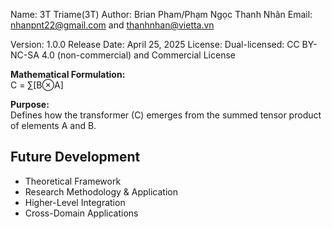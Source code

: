 Name: 3T Triame(3T)
Author: Brian Pham/Phạm Ngọc Thanh Nhân
Email: nhanpnt22@gmail.com and thanhnhan@vietta.vn

Version: 1.0.0
Release Date: April 25, 2025
License: Dual-licensed: CC BY-NC-SA 4.0 (non-commercial) and Commercial License

**Mathematical Formulation:**  
C = ∑[B⊗A]

**Purpose:**  
Defines how the transformer (C) emerges from the summed tensor product of elements A and B.

## Future Development
- Theoretical Framework
- Research Methodology & Application
- Higher-Level Integration
- Cross-Domain Applications
